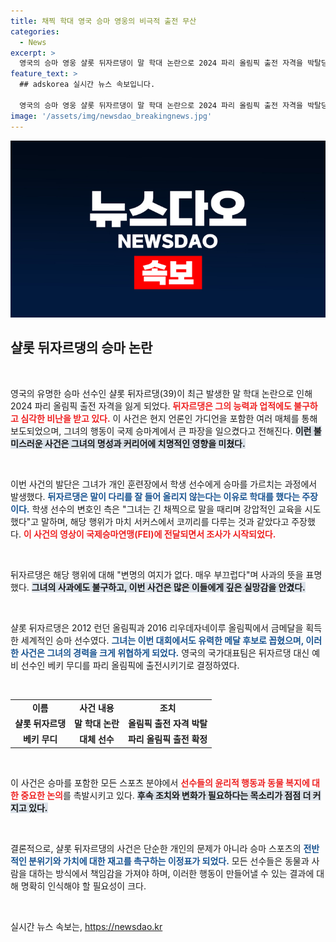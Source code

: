 ```yaml
---
title: 채찍 학대 영국 승마 영웅의 비극적 출전 무산
categories:
  - News
excerpt: >
  영국의 승마 영웅 샬롯 뒤자르댕이 말 학대 논란으로 2024 파리 올림픽 출전 자격을 박탈당했다. 긴 채찍으로 말에게 가한 학대가 알려지며 아이러니하게도 영광의 길은 막혔다.
feature_text: >
  ## adskorea 실시간 뉴스 속보입니다.

  영국의 승마 영웅 샬롯 뒤자르댕이 말 학대 논란으로 2024 파리 올림픽 출전 자격을 박탈당했다. 긴 채찍으로 말에게 가한 학대가 알려지며 아이러니하게도 영광의 길은 막혔다.
image: '/assets/img/newsdao_breakingnews.jpg'
---
```


<p><img src="/assets/img/newsdao_breakingnews.jpg" alt="adskorea 속보" /></p>

<h2 data-ke-size="size26">샬롯 뒤자르댕의 승마 논란</h2>

<p data-ke-size="size16">&nbsp;</p>

<p>영국의 유명한 승마 선수인 샬롯 뒤자르댕(39)이 최근 발생한 말 학대 논란으로 인해 2024 파리 올림픽 출전 자격을 잃게 되었다. <b><span style="color: #ee2323;">뒤자르댕은 그의 능력과 업적에도 불구하고 심각한 비난을 받고 있다.</span></b> 이 사건은 현지 언론인 가디언을 포함한 여러 매체를 통해 보도되었으며, 그녀의 행동이 국제 승마계에서 큰 파장을 일으켰다고 전해진다. <b><span style="background-color: #21538527;">이런 불미스러운 사건은 그녀의 명성과 커리어에 치명적인 영향을 미쳤다.</span></b> </p>

<p data-ke-size="size16">&nbsp;</p>

<p>이번 사건의 발단은 그녀가 개인 훈련장에서 학생 선수에게 승마를 가르치는 과정에서 발생했다. <b><span style="color: #1a5490;">뒤자르댕은 말이 다리를 잘 들어 올리지 않는다는 이유로 학대를 했다는 주장이다.</span></b> 학생 선수의 변호인 측은 "그녀는 긴 채찍으로 말을 때리며 강압적인 교육을 시도했다"고 말하며, 해당 행위가 마치 서커스에서 코끼리를 다루는 것과 같았다고 주장했다. <b><span style="color: #ee2323;">이 사건의 영상이 국제승마연맹(FEI)에 전달되면서 조사가 시작되었다.</span></b> </p>

<p data-ke-size="size16">&nbsp;</p>

<p>뒤자르댕은 해당 행위에 대해 "변명의 여지가 없다. 매우 부끄럽다"며 사과의 뜻을 표명했다. <b><span style="background-color: #21538527;">그녀의 사과에도 불구하고, 이번 사건은 많은 이들에게 깊은 실망감을 안겼다.</span></b> </p>

<p data-ke-size="size16">&nbsp;</p>

<p>샬롯 뒤자르댕은 2012 런던 올림픽과 2016 리우데자네이루 올림픽에서 금메달을 획득한 세계적인 승마 선수였다. <b><span style="color: #1a5490;">그녀는 이번 대회에서도 유력한 메달 후보로 꼽혔으며, 이러한 사건은 그녀의 경력을 크게 위협하게 되었다.</span></b> 영국의 국가대표팀은 뒤자르댕 대신 예비 선수인 베키 무디를 파리 올림픽에 출전시키기로 결정하였다. </p>

<p data-ke-size="size16">&nbsp;</p>

<table style="text-align: left;">
    <tr>
        <td style="text-align: center; height: 17px;"><b>이름</b></td>
        <td style="text-align: center; height: 17px;"><b>사건 내용</b></td>
        <td style="text-align: center; height: 17px;"><b>조치</b></td>
    </tr>
    <tr>
        <td style="text-align: center; height: 17px;"><b>샬롯 뒤자르댕</b></td>
        <td style="text-align: center; height: 17px;"><b>말 학대 논란</b></td>
        <td style="text-align: center; height: 17px;"><b>올림픽 출전 자격 박탈</b></td>
    </tr>
    <tr>
        <td style="text-align: center; height: 17px;"><b>베키 무디</b></td>
        <td style="text-align: center; height: 17px;"><b>대체 선수</b></td>
        <td style="text-align: center; height: 17px;"><b>파리 올림픽 출전 확정</b></td>
    </tr>
</table>

<p data-ke-size="size16">&nbsp;</p>

<p>이 사건은 승마를 포함한 모든 스포츠 분야에서 <b><span style="color: #ee2323;">선수들의 윤리적 행동과 동물 복지에 대한 중요한 논의</span></b>를 촉발시키고 있다. <b><span style="background-color: #21538527;">후속 조치와 변화가 필요하다는 목소리가 점점 더 커지고 있다.</span></b> </p>

<p data-ke-size="size16">&nbsp;</p>

<p>결론적으로, 샬롯 뒤자르댕의 사건은 단순한 개인의 문제가 아니라 승마 스포츠의 <b><span style="color: #1a5490;">전반적인 분위기와 가치에 대한 재고를 촉구하는 이정표가 되었다.</span></b> 모든 선수들은 동물과 사람을 대하는 방식에서 책임감을 가져야 하며, 이러한 행동이 만들어낼 수 있는 결과에 대해 명확히 인식해야 할 필요성이 크다. </p>

<p data-ke-size="size16">&nbsp;</p>
실시간 뉴스 속보는, <a href="https://newsdao.kr" rel="dofollow">https://newsdao.kr</a>


